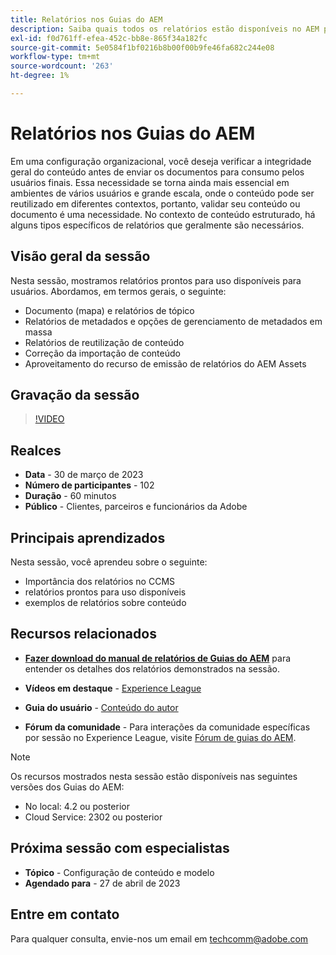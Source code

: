 ```yaml
---
title: Relatórios nos Guias do AEM
description: Saiba quais todos os relatórios estão disponíveis no AEM para ajudar os usuários a melhorar a qualidade do conteúdo.
exl-id: f0d761ff-efea-452c-bb8e-865f34a182fc
source-git-commit: 5e0584f1bf0216b8b00f00b9fe46fa682c244e08
workflow-type: tm+mt
source-wordcount: '263'
ht-degree: 1%

---
```


# Relatórios nos Guias do AEM

Em uma configuração organizacional, você deseja verificar a integridade geral do conteúdo antes de enviar os documentos para consumo pelos usuários finais. Essa necessidade se torna ainda mais essencial em ambientes de vários usuários e grande escala, onde o conteúdo pode ser reutilizado em diferentes contextos, portanto, validar seu conteúdo ou documento é uma necessidade. No contexto de conteúdo estruturado, há alguns tipos específicos de relatórios que geralmente são necessários.


## Visão geral da sessão

Nesta sessão, mostramos relatórios prontos para uso disponíveis para usuários. Abordamos, em termos gerais, o seguinte:
- Documento (mapa) e relatórios de tópico
- Relatórios de metadados e opções de gerenciamento de metadados em massa
- Relatórios de reutilização de conteúdo
- Correção da importação de conteúdo
- Aproveitamento do recurso de emissão de relatórios do AEM Assets


## Gravação da sessão

>[!VIDEO](https://video.tv.adobe.com/v/3417529/guides--reporting-reporting?quality=12&learn=on)


## Realces

- **Data** - 30 de março de 2023
- **Número de participantes** - 102
- **Duração** - 60 minutos
- **Público** - Clientes, parceiros e funcionários da Adobe


## Principais aprendizados

Nesta sessão, você aprendeu sobre o seguinte:
- Importância dos relatórios no CCMS
- relatórios prontos para uso disponíveis
- exemplos de relatórios sobre conteúdo


## Recursos relacionados

- **[Fazer download do manual de relatórios de Guias do AEM](./assets/aem-guides-expert-session-reports-documentation.pdf)** para entender os detalhes dos relatórios demonstrados na sessão.

- **Vídeos em destaque** -  [Experience League](https://experienceleague.adobe.com/docs/experience-manager-guides-learn/videos/output-generation/working-with-reports.html?lang=en)

- **Guia do usuário** - [Conteúdo do autor](https://help.adobe.com/en_US/xml-documentation-for-adobe-experience-manager/index.html#t=DXML-master-map%2Freports-intro.html)

- **Fórum da comunidade** - Para interações da comunidade específicas por sessão no Experience League, visite  [Fórum de guias do AEM](https://experienceleaguecommunities.adobe.com/t5/experience-manager-guides/bd-p/xml-documentation-discussions).

>[!NOTE]
>
> Os recursos mostrados nesta sessão estão disponíveis nas seguintes versões dos Guias do AEM:
> - No local: 4.2 ou posterior
> - Cloud Service: 2302 ou posterior


## Próxima sessão com especialistas

- **Tópico** - Configuração de conteúdo e modelo
- **Agendado para** - 27 de abril de 2023


## Entre em contato

Para qualquer consulta, envie-nos um email em <techcomm@adobe.com>
